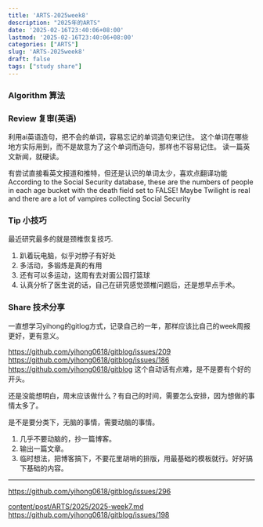 ```yaml
---
title: 'ARTS-2025week8'
description: "2025年的ARTS"
date: '2025-02-16T23:40:06+08:00'
lastmod: '2025-02-16T23:40:06+08:00'
categories: ["ARTS"]
slug: 'ARTS-2025week8'
draft: false
tags: ["study share"]
---
```



### Algorithm 算法



### Review 复审(英语)
利用ai英语造句，把不会的单词，容易忘记的单词造句来记住。
这个单词在哪些地方实际用到，而不是故意为了这个单词而造句，那样也不容易记住。
读一篇英文新闻，就硬读。

有尝试直接看英文报道和推特，但还是认识的单词太少，喜欢点翻译功能
According to the Social Security database,
these are the numbers of people in each
age bucket with the death field set to
FALSE!
Maybe Twilight is real and there are a lot of
vampires collecting Social Security


### Tip 小技巧

最近研究最多的就是颈椎恢复技巧.
1. 趴着玩电脑，似乎对脖子有好处
2. 多活动，多锻炼是真的有用
3. 还有可以多运动，这周有去对面公园打篮球
4. 认真分析了医生说的话，自己在研究感觉颈椎问题后，还是想早点手术。

### Share 技术分享

一直想学习yihong的gitlog方式，记录自己的一年，那样应该比自己的week周报更好，更有意义。

https://github.com/yihong0618/gitblog/issues/209
https://github.com/yihong0618/gitblog/issues/186
https://github.com/yihong0618/gitblog
这个自动话有点难，是不是要有个好的开头。

还是没能想明白，周末应该做什么？有自己的时间，需要怎么安排，因为想做的事情太多了。

是不是要分类下，无脑的事情，需要动脑的事情。
1. 几乎不要动脑的，抄一篇博客。
2. 输出一篇文章。
3. 临时想法，把博客搞下，不要花里胡哨的排版，用最基础的模板就行。好好搞下基础的内容。

---
https://github.com/yihong0618/gitblog/issues/296

[content/post/ARTS/2025/2025-week7.md](https://github.com/yihong0618/gitblog/issues/209)
https://github.com/yihong0618/gitblog/issues/198
